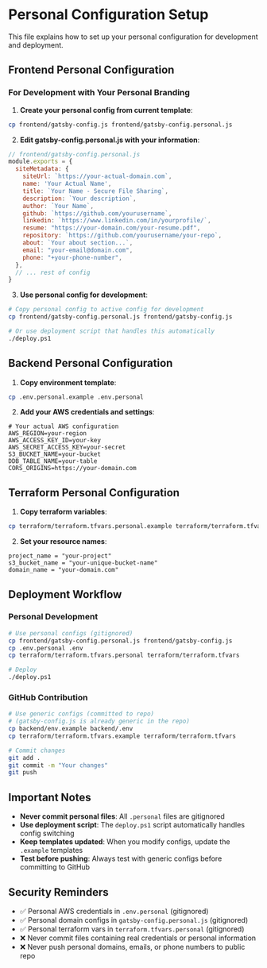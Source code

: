 # Personal Configuration Setup

This file explains how to set up your personal configuration for development and deployment.

## Frontend Personal Configuration

### For Development with Your Personal Branding

1. **Create your personal config from current template**:
```bash
cp frontend/gatsby-config.js frontend/gatsby-config.personal.js
```

2. **Edit gatsby-config.personal.js with your information**:
```javascript
// frontend/gatsby-config.personal.js
module.exports = {
  siteMetadata: {
    siteUrl: `https://your-actual-domain.com`,
    name: 'Your Actual Name',
    title: `Your Name - Secure File Sharing`,
    description: `Your description`,
    author: `Your Name`,
    github: `https://github.com/yourusername`,
    linkedin: `https://www.linkedin.com/in/yourprofile/`,
    resume: "https://your-domain.com/your-resume.pdf",
    repository: `https://github.com/yourusername/your-repo`,
    about: `Your about section...`,
    email: "your-email@domain.com",
    phone: "+your-phone-number",
  },
  // ... rest of config
}
```

3. **Use personal config for development**:
```bash
# Copy personal config to active config for development
cp frontend/gatsby-config.personal.js frontend/gatsby-config.js

# Or use deployment script that handles this automatically
./deploy.ps1
```

## Backend Personal Configuration

1. **Copy environment template**:
```bash
cp .env.personal.example .env.personal
```

2. **Add your AWS credentials and settings**:
```env
# Your actual AWS configuration
AWS_REGION=your-region
AWS_ACCESS_KEY_ID=your-key
AWS_SECRET_ACCESS_KEY=your-secret
S3_BUCKET_NAME=your-bucket
DDB_TABLE_NAME=your-table
CORS_ORIGINS=https://your-domain.com
```

## Terraform Personal Configuration

1. **Copy terraform variables**:
```bash
cp terraform/terraform.tfvars.personal.example terraform/terraform.tfvars.personal
```

2. **Set your resource names**:
```hcl
project_name = "your-project"
s3_bucket_name = "your-unique-bucket-name"
domain_name = "your-domain.com"
```

## Deployment Workflow

### Personal Development
```bash
# Use personal configs (gitignored)
cp frontend/gatsby-config.personal.js frontend/gatsby-config.js
cp .env.personal .env
cp terraform/terraform.tfvars.personal terraform/terraform.tfvars

# Deploy
./deploy.ps1
```

### GitHub Contribution
```bash
# Use generic configs (committed to repo)  
# (gatsby-config.js is already generic in the repo)
cp backend/env.example backend/.env
cp terraform/terraform.tfvars.example terraform/terraform.tfvars

# Commit changes
git add .
git commit -m "Your changes"
git push
```

## Important Notes

- **Never commit personal files**: All `.personal` files are gitignored
- **Use deployment script**: The `deploy.ps1` script automatically handles config switching
- **Keep templates updated**: When you modify configs, update the `.example` templates
- **Test before pushing**: Always test with generic configs before committing to GitHub

## Security Reminders

- ✅ Personal AWS credentials in `.env.personal` (gitignored)
- ✅ Personal domain configs in `gatsby-config.personal.js` (gitignored)  
- ✅ Personal terraform vars in `terraform.tfvars.personal` (gitignored)
- ❌ Never commit files containing real credentials or personal information
- ❌ Never push personal domains, emails, or phone numbers to public repo
